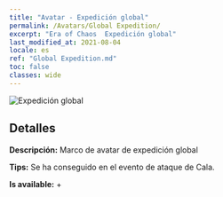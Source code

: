 ```yaml
---
title: "Avatar - Expedición global"
permalink: /Avatars/Global Expedition/
excerpt: "Era of Chaos  Expedición global"
last_modified_at: 2021-08-04
locale: es
ref: "Global Expedition.md"
toc: false
classes: wide
---
```

 ![Expedición global](/images/a/avatarFrame_201.png)

## Detalles

 **Descripción:** Marco de avatar de expedición global 

 **Tips:** Se ha conseguido en el evento de ataque de Cala. 

 **Is available:**  + 

